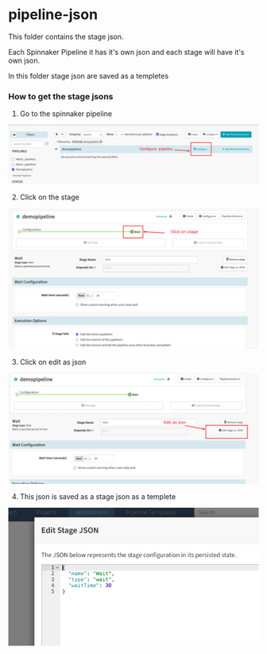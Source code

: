 # pipeline-json


This folder contains the stage json.

Each Spinnaker Pipeline it has it's own json and each stage will have it's own json. 

In this folder stage json are saved as a templetes 


### How to get the stage jsons

1. Go to the spinnaker pipeline 

  ![pipeline](pics/pipeline.png)

2. Click on the stage

  ![stageclick](pics/stageclick.png)

3. Click on edit as json 

  ![editjson](pics/editjson.png)

4. This json is saved as a stage json as a templete 

  ![editjson](pics/stagejson.png)
